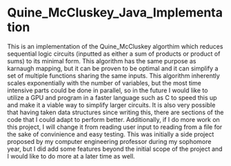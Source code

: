 # Quine_McCluskey_Java_Implementation
This is an implementation of the Quine_McCluskey algorthim which reduces sequential logic circuits (inputted as either a sum of products or product of sums) to its minimal form. This algorithm has the same purpose as karnaugh mapping, but it can be proven to be optimal and it can simplify a set of multiple functions sharing the same inputs.  This algorithm inherently scales exponentially with the number of variables, but the most time intensive parts could be done in parallel, so in the future I would like to utilize a GPU and program in a faster language such as C to speed this up and make it a viable way to simplify larger circuits. It is also very possible that having taken data structures since writing this, there are sections of the code that I could adapt to perform better. Additionally, if I do more work on this project, I will change it from reading user input to reading from a file for the sake of convinience and easy testing. This was initially a side project proposed by my computer engineering professor during my sophomore year, but I did add some features beyond the initial scope of the project and I would like to do more at a later time as well.
